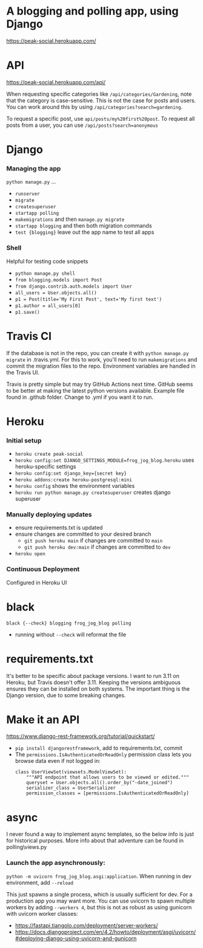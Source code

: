 # A blogging and polling app, using Django
https://peak-social.herokuapp.com/


# API
https://peak-social.herokuapp.com/api/

When requesting specific categories like `/api/categories/Gardening`, note that the category is case-sensitive.
This is not the case for posts and users. You can work around this by using `/api/categories?search=gardening`.

To request a specific post, use `api/posts/my%20first%20post`.
To request all posts from a user, you can use `/api/posts?search=anonymous`


# Django
### Managing the app
`python manage.py` ...
- `runserver`
- `migrate`
- `createsuperuser`
- `startapp polling`
- `makemigrations` and then `manage.py migrate`
- `startapp blogging` and then both migration commands
- `test {blogging}` leave out the app name to test all apps


### Shell
Helpful for testing code snippets
- `python manage.py shell`
- `from blogging.models import Post`
- `from django.contrib.auth.models import User`
- `all_users = User.objects.all()`
- `p1 = Post(title='My First Post', text='My first text')`
- `p1.author = all_users[0]`
- `p1.save()`


# Travis CI
If the database is not in the repo, you can create it with `python manage.py migrate` in .travis.yml.
For this to work, you'll need to run `makemigrations` and commit the migration files to the repo.
Environment variables are handled in the Travis UI.

Travis is pretty simple but may try GitHub Actions next time.
GitHub seems to be better at making the latest python versions available.
Example file found in .github folder. Change to .yml if you want it to run.


# Heroku
### Initial setup
- `heroku create peak-social`
- `heroku config:set DJANGO_SETTINGS_MODULE=frog_jog_blog.heroku` uses heroku-specific settings
- `heroku config:set django_key={secret key}`
- `heroku addons:create heroku-postgresql:mini`
- `heroku config` shows the environment variables
- `heroku run python manage.py createsuperuser` creates django superuser

### Manually deploying updates
- ensure requirements.txt is updated
- ensure changes are committed to your desired branch
  - `git push heroku main` if changes are committed to `main`
  - `git push heroku dev:main` if changes are committed to `dev`
- `heroku open`

### Continuous Deployment
Configured in Heroku UI


# black
`black {--check} blogging frog_jog_blog polling`
- running without `--check` will reformat the file


# requirements.txt
It's better to be specific about package versions.
I want to run 3.11 on Heroku, but Travis doesn't offer 3.11.
Keeping the versions ambiguous ensures they can be installed on both systems.
The important thing is the Django version, due to some breaking changes.


# Make it an API
https://www.django-rest-framework.org/tutorial/quickstart/
- `pip install djangorestframework`, add to requirements.txt, commit
- The `permissions.IsAuthenticatedOrReadOnly` permission class lets you browse data even if not logged in:
  ```
  class UserViewSet(viewsets.ModelViewSet):
      """API endpoint that allows users to be viewed or edited."""
      queryset = User.objects.all().order_by("-date_joined")
      serializer_class = UserSerializer
      permission_classes = [permissions.IsAuthenticatedOrReadOnly]
  ```

# async
I never found a way to implement async templates, so the below info is just for historical purposes.
More info about that adventure can be found in polling\views.py

### Launch the app asynchronously:
`python -m uvicorn frog_jog_blog.asgi:application`. When running in dev environment, add `--reload`

This just spawns a single process, which is usually sufficient for dev. For a production app you may want more.
You can use uvicorn to spawn multiple workers by adding `--workers 4`,
but this is not as robust as using gunicorn with uvicorn worker classes:
- https://fastapi.tiangolo.com/deployment/server-workers/
- https://docs.djangoproject.com/en/4.2/howto/deployment/asgi/uvicorn/#deploying-django-using-uvicorn-and-gunicorn
